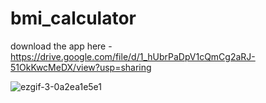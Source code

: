 # bmi_calculator

download the app here - https://drive.google.com/file/d/1_hUbrPaDpV1cQmCg2aRJ-51OkKwcMeDX/view?usp=sharing

![ezgif-3-0a2ea1e5e1](https://user-images.githubusercontent.com/109033080/193460094-f1ce7a91-4fb9-45a9-8768-5bd0fb41a702.gif)
